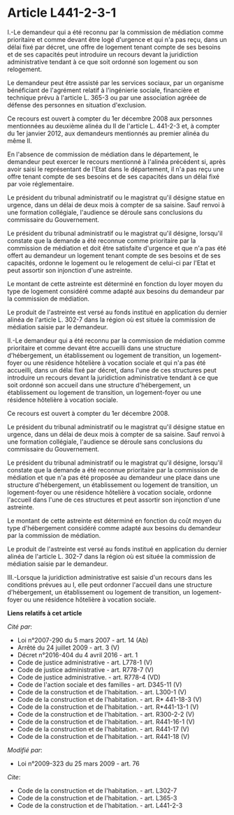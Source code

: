 # Article L441-2-3-1

I.-Le demandeur qui a été reconnu par la commission de médiation comme prioritaire et comme devant être logé d'urgence et qui
n'a pas reçu, dans un délai fixé par décret, une offre de logement tenant compte de ses besoins et de ses capacités peut
introduire un recours devant la juridiction administrative tendant à ce que soit ordonné son logement ou son relogement. 

Le demandeur peut être assisté par les services sociaux, par un organisme bénéficiant de l'agrément relatif à l'ingénierie
sociale, financière et technique prévu à l'article L. 365-3 ou par une association agréée de défense des personnes en
situation d'exclusion. 

Ce recours est ouvert à compter du 1er décembre 2008 aux personnes mentionnées au deuxième alinéa du II de l'article L.
441-2-3 et, à compter du 1er janvier 2012, aux demandeurs mentionnés au premier alinéa du même II. 

En l'absence de commission de médiation dans le département, le demandeur peut exercer le recours mentionné à l'alinéa
précédent si, après avoir saisi le représentant de l'Etat dans le département, il n'a pas reçu une offre tenant compte de ses
besoins et de ses capacités dans un délai fixé par voie réglementaire. 

Le président du tribunal administratif ou le magistrat qu'il désigne statue en urgence, dans un délai de deux mois à compter
de sa saisine. Sauf renvoi à une formation collégiale, l'audience se déroule sans conclusions du commissaire du
Gouvernement. 

Le président du tribunal administratif ou le magistrat qu'il désigne, lorsqu'il constate que la demande a été reconnue comme
prioritaire par la commission de médiation et doit être satisfaite d'urgence et que n'a pas été offert au demandeur un
logement tenant compte de ses besoins et de ses capacités, ordonne le logement ou le relogement de celui-ci par l'Etat et
peut assortir son injonction d'une astreinte. 

Le montant de cette astreinte est déterminé en fonction du loyer moyen du type de logement considéré comme adapté aux besoins
du demandeur par la commission de médiation. 

Le produit de l'astreinte est versé au fonds institué en application du dernier alinéa de l'article L. 302-7 dans la région
où est située la commission de médiation saisie par le demandeur. 

II.-Le demandeur qui a été reconnu par la commission de médiation comme prioritaire et comme devant être accueilli dans une
structure d'hébergement, un établissement ou logement de transition, un logement-foyer ou une résidence hôtelière à vocation
sociale et qui n'a pas été accueilli, dans un délai fixé par décret, dans l'une de ces structures peut introduire un recours
devant la juridiction administrative tendant à ce que soit ordonné son accueil dans une structure d'hébergement, un
établissement ou logement de transition, un logement-foyer ou une résidence hôtelière à vocation sociale. 

Ce recours est ouvert à compter du 1er décembre 2008. 

Le président du tribunal administratif ou le magistrat qu'il désigne statue en urgence, dans un délai de deux mois à compter
de sa saisine. Sauf renvoi à une formation collégiale, l'audience se déroule sans conclusions du commissaire du
Gouvernement. 

Le président du tribunal administratif ou le magistrat qu'il désigne, lorsqu'il constate que la demande a été reconnue
prioritaire par la commission de médiation et que n'a pas été proposée au demandeur une place dans une structure
d'hébergement, un établissement ou logement de transition, un logement-foyer ou une résidence hôtelière à vocation sociale,
ordonne l'accueil dans l'une de ces structures et peut assortir son injonction d'une astreinte. 

Le montant de cette astreinte est déterminé en fonction du coût moyen du type d'hébergement considéré comme adapté aux
besoins du demandeur par la commission de médiation. 

Le produit de l'astreinte est versé au fonds institué en application du dernier alinéa de l'article L. 302-7 dans la région
où est située la commission de médiation saisie par le demandeur. 

III.-Lorsque la juridiction administrative est saisie d'un recours dans les conditions prévues au I, elle peut ordonner
l'accueil dans une structure d'hébergement, un établissement ou logement de transition, un logement-foyer ou une résidence
hôtelière à vocation sociale.

**Liens relatifs à cet article**

_Cité par_:

  - Loi n°2007-290 du 5 mars 2007 - art. 14 (Ab)
  - Arrêté du 24 juillet 2009 - art. 3 (V)
  - Décret n°2016-404 du 4 avril 2016 - art. 1
  - Code de justice administrative - art. L778-1 (V)
  - Code de justice administrative - art. R778-7 (V)
  - Code de justice administrative. - art. R778-4 (VD)
  - Code de l'action sociale et des familles - art. D345-11 (V)
  - Code de la construction et de l'habitation. - art. L300-1 (V)
  - Code de la construction et de l'habitation. - art. R* 441-18-3 (V)
  - Code de la construction et de l'habitation. - art. R*441-13-1 (V)
  - Code de la construction et de l'habitation. - art. R300-2-2 (V)
  - Code de la construction et de l'habitation. - art. R441-16-1 (V)
  - Code de la construction et de l'habitation. - art. R441-17 (V)
  - Code de la construction et de l'habitation. - art. R441-18 (V)

_Modifié par_:

  - Loi n°2009-323 du 25 mars 2009 - art. 76

_Cite_:

  - Code de la construction et de l'habitation. - art. L302-7
  - Code de la construction et de l'habitation. - art. L365-3
  - Code de la construction et de l'habitation. - art. L441-2-3
